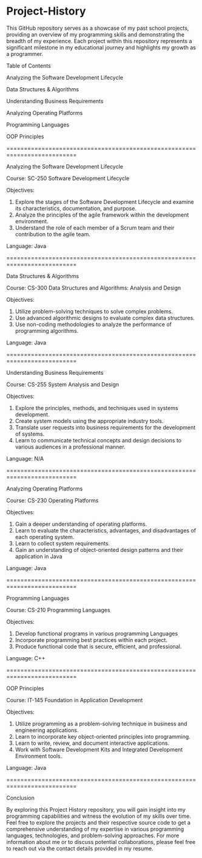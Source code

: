 # Project-History

This GitHub repository serves as a showcase of my past school projects, providing an overview of my programming skills and demonstrating the breadth of my experience. Each project within this repository represents a significant milestone in my educational journey and highlights my growth as a programmer.

Table of Contents

Analyzing the Software Development Lifecycle

Data Structures & Algorithms

Understanding Business Requirements

Analyzing Operating Platforms

Programming Languages

OOP Principles


==========================================================================

Analyzing the Software Development Lifecycle

Course: SC-250 Software Development Lifecycle

Objectives:
1. Explore the stages of the Software Development Lifecycle and examine its characteristics, documentation, and purpose.
2. Analyze the principles of the agile framework within the development environment.
3. Understand the role of each member of a Scrum team and their contribution to the agile team.

Language: Java

==========================================================================

Data Structures & Algorithms

Course: CS-300 Data Structures and Algorithms: Analysis and Design

Objectives:
1. Utilize problem-solving techniques to solve complex problems.
2. Use advanced algorithmic designs to evaluate complex data structures.
3. Use non-coding methodologies to analyze the performance of programming algorithms.

Language: Java

==========================================================================

Understanding Business Requirements

Course: CS-255 System Analysis and Design

Objectives:
1. Explore the principles, methods, and techniques used in systems development.
2. Create system models using the appropriate industry tools.
3. Translate user requests into business requirements for the development of systems.
4. Learn to communicate technical concepts and design decisions to various audiences in a professional manner.

Language: N/A

==========================================================================

Analyzing Operating Platforms

Course: CS-230 Operating Platforms

Objectives:
1. Gain a deeper understanding of operating platforms.
2. Learn to evaluate the characteristics, advantages, and disadvantages of each operating system.
3. Learn to collect system requirements.
4. Gain an understanding of object-oriented design patterns and their application in Java

Language: Java

==========================================================================

Programming Languages

Course: CS-210 Programming Languages

Objectives:
1. Develop functional programs in various programming Languages
2. Incorporate programming best practices within each project.
3. Produce functional code that is secure, efficient, and professional.

Language: C++

==========================================================================

OOP Principles

Course: IT-145 Foundation in Application Development

Objectives:
1. Utilize programming as a problem-solving technique in business and engineering applications.
2. Learn to incorporate key object-oriented principles into programming.
3. Learn to write, review, and document interactive applications.
4. Work with Software Development Kits and Integrated Development Environment tools.

Language: Java

==========================================================================

Conclusion

By exploring this Project History repository, you will gain insight into my programming capabilities and witness the evolution of my skills over time. Feel free to explore the projects and their respective source code to get a comprehensive understanding of my expertise in various programming languages, technologies, and problem-solving approaches.
For more information about me or to discuss potential collaborations, please feel free to reach out via the contact details provided in my resume.
